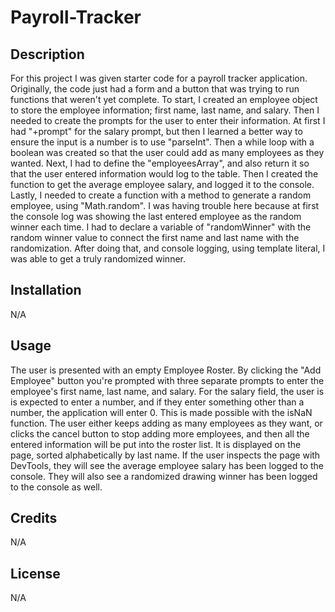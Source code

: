 # Payroll-Tracker


## Description

For this project I was given starter code for a payroll tracker application. Originally, the code just had a form and a button that was trying to run functions that weren't yet complete. To start, I created an employee object to store the employee information; first name, last name, and salary. Then I needed to create the prompts for the user to enter their information. At first I had "+prompt" for the salary prompt, but then I learned a better way to ensure the input is a number is to use "parseInt". Then a while loop with a boolean was created so that the user could add as many employees as they wanted. Next, I had to define the "employeesArray", and also return it so that the user entered information would log to the table. Then I created the function to get the average employee salary, and logged it to the console. Lastly, I needed to create a function with a method to generate a random employee, using "Math.random". I was having trouble here because at first the console log was showing the last entered employee as the random winner each time. I had to declare a variable of "randomWinner" with the random winner value to connect the first name and last name with the randomization. After doing that, and console logging, using template literal, I was able to get a truly randomized winner.


## Installation

N/A


## Usage
The user is presented with an empty Employee Roster. By clicking the "Add Employee" button you're prompted with three separate prompts to enter the employee's first name, last name, and salary. For the salary field, the user is is expected to enter a number, and if they enter something other than a number, the application will enter 0. This is made possible with the isNaN function. The user either keeps adding as many employees as they want, or clicks the cancel button to stop adding more employees, and then all the entered information will be put into the roster list. It is displayed on the page, sorted alphabetically by last name. If the user inspects the page with DevTools, they will see the average employee salary has been logged to the console. They will also see a randomized drawing winner has been logged to the console as well.


## Credits

N/A


## License

N/A